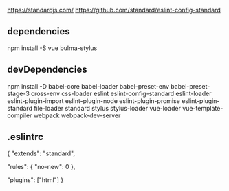 https://standardjs.com/
https://github.com/standard/eslint-config-standard

## dependencies

npm install -S vue bulma-stylus

## devDependencies

npm install -D babel-core babel-loader babel-preset-env babel-preset-stage-3 cross-env css-loader eslint eslint-config-standard  eslint-loader eslint-plugin-import eslint-plugin-node eslint-plugin-promise eslint-plugin-standard file-loader standard stylus stylus-loader vue-loader vue-template-compiler webpack webpack-dev-server

## .eslintrc
{
  "extends": "standard",

  "rules": {
    "no-new": 0
  },

  "plugins": ["html"]
}

